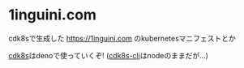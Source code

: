 # 1inguini.com
cdk8sで生成した https://1inguini.com のkubernetesマニフェストとか

[cdk8s](https://github.com/cdk8s-team/cdk8s)はdenoで使っていくぞ! ([cdk8s-cli](https://github.com/cdk8s-team/cdk8s-cli)はnodeのままだが...)
